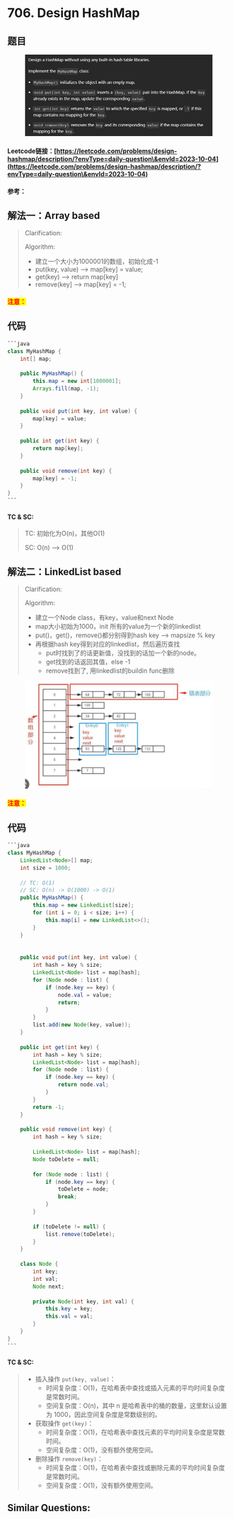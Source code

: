 # 706. Design HashMap

## 题目

<figure><img src=".gitbook/assets/image (243).png" alt=""><figcaption></figcaption></figure>

#### Leetcode链接：[https://leetcode.com/problems/design-hashmap/description/?envType=daily-question\&envId=2023-10-04](https://leetcode.com/problems/design-hashmap/description/?envType=daily-question\&envId=2023-10-04)

#### 参考：

## 解法一：Array based

> Clarification:&#x20;
>
> Algorithm:&#x20;
>
> * 建立一个大小为1000001的数组，初始化成-1
> * put(key, value) --> map\[key] = value;
> * get(key) --> return map\[key]
> * remove(key] --> map\[key] = -1;

#### <mark style="color:red;">注意：</mark>

## 代码

````java
```java
class MyHashMap {
    int[] map;

    public MyHashMap() {
        this.map = new int[1000001];
        Arrays.fill(map, -1);
    }
    
    public void put(int key, int value) {
        map[key] = value;
    }
    
    public int get(int key) {
        return map[key];
    }
    
    public void remove(int key) {
        map[key] = -1;
    }
}
```
````

#### TC & SC:&#x20;

> TC: 初始化为O(n)，其他O(1)
>
> SC: O(n) --> O(1)

## 解法二：LinkedList based

> Clarification:&#x20;
>
> Algorithm:
>
> * 建立一个Node class，有key，value和next Node
> * map大小初始为1000，init 所有的value为一个新的linkedlist
> * put()，get()，remove()都分别得到hash key --> mapsize % key
> * 再根据hash key得到对应的linkedlist，然后遍历查找
>   * put时找到了的话更新值，没找到的话加一个新的node。
>   * get找到的话返回其值，else -1
>   * remove找到了, 用linkedlist的buildin func删除

<figure><img src=".gitbook/assets/image (244).png" alt=""><figcaption></figcaption></figure>

#### <mark style="color:red;">注意：</mark>

## 代码

````java
```java
class MyHashMap {
    LinkedList<Node>[] map;
    int size = 1000;

    // TC: O(1)
    // SC: O(n) -> O(1000) -> O(1)
    public MyHashMap() {
        this.map = new LinkedList[size];
        for (int i = 0; i < size; i++) {
            this.map[i] = new LinkedList<>();
        }
    }
    
    
    public void put(int key, int value) {
        int hash = key % size;
        LinkedList<Node> list = map[hash];
        for (Node node : list) {
            if (node.key == key) {
                node.val = value;
                return;
            }
        }
        list.add(new Node(key, value));
    }
    
    public int get(int key) {
        int hash = key % size;
        LinkedList<Node> list = map[hash];
        for (Node node : list) {
            if (node.key == key) {
                return node.val;
            }
        }
        return -1;
    }
    
    public void remove(int key) {
        int hash = key % size;
        
        LinkedList<Node> list = map[hash];
        Node toDelete = null;

        for (Node node : list) {
            if (node.key == key) {
                toDelete = node;
                break;
            }
        }

        if (toDelete != null) {
            list.remove(toDelete);
        }
    }

    class Node {
        int key;
        int val;
        Node next;

        private Node(int key, int val) {
            this.key = key;
            this.val = val;
        }
    }
}
```
````

#### TC & SC:&#x20;

> * 插入操作 `put(key, value)`：
>   * 时间复杂度：O(1)，在哈希表中查找或插入元素的平均时间复杂度是常数时间。
>   * 空间复杂度：O(n)，其中 n 是哈希表中的桶的数量，这里默认设置为 1000，因此空间复杂度是常数级别的。
> * 获取操作 `get(key)`：
>   * 时间复杂度：O(1)，在哈希表中查找元素的平均时间复杂度是常数时间。
>   * 空间复杂度：O(1)，没有额外使用空间。
> * 删除操作 `remove(key)`：
>   * 时间复杂度：O(1)，在哈希表中查找或删除元素的平均时间复杂度是常数时间。
>   * 空间复杂度：O(1)，没有额外使用空间。

## **Similar Questions:**&#x20;

